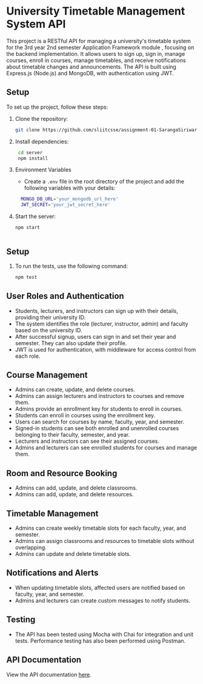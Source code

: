 

# University Timetable Management System API


This project is a RESTful API for managing a university's timetable system  for the 3rd year 2nd semester Application Framework module , focusing on the backend implementation. It allows users to sign up, sign in, manage courses, enroll in courses, manage timetables, and receive notifications about timetable changes and announcements. The API is built using Express.js (Node.js) and MongoDB, with authentication using JWT.

## Setup

To set up the project, follow these steps:

1. Clone the repository:

   ```bash
   git clone https://github.com/sliitcsse/assignment-01-SarangaSiriwardhana9.git

2. Install dependencies:
   
   ```bash
    cd server
    npm install
   ```
   
3. Environment Variables
    - Create a `.env` file in the root directory of the project and add the following variables with your details:
      
    ```bash
      MONGO_DB_URL='your_mongodb_url_here'
      JWT_SECRET='your_jwt_secret_here'
      ```
   
4. Start the server:

    ```
    npm start
      
## Setup

1. To run the tests, use the following command:
     ```bash
   npm test

## User Roles and Authentication

- Students, lecturers, and instructors can sign up with their details, providing their university ID.
- The system identifies the role (lecturer, instructor, admin) and faculty based on the university ID.
- After successful signup, users can sign in and set their year and semester. They can also update their profile.
- JWT is used for authentication, with middleware for access control from each role.

## Course Management

- Admins can create, update, and delete courses.
- Admins can assign lecturers and instructors to courses and remove them.
- Admins provide an enrollment key for students to enroll in courses.
- Students can enroll in courses using the enrollment key.
- Users can search for courses by name, faculty, year, and semester.
- Signed-in students can see both enrolled and unenrolled courses belonging to their faculty, semester, and year.
- Lecturers and instructors can see their assigned courses.
- Admins and lecturers can see enrolled students for courses and manage them.

## Room and Resource Booking
- Admins can add, update, and delete classrooms.
- Admins can add, update, and delete resources.

## Timetable Management

- Admins can create weekly timetable slots for each faculty, year, and semester.
- Admins can assign classrooms and resources to timetable slots without overlapping.
- Admins can update and delete timetable slots.

## Notifications and Alerts

- When updating timetable slots, affected users are notified based on faculty, year, and semester.
- Admins and lecturers can create custom messages to notify students.

## Testing

- The API has been tested using Mocha with Chai for integration and unit tests. Performance testing has also been performed using Postman.

## API Documentation

View the API documentation [here](https://documenter.getpostman.com/view/26798436/2sA35Bc4Yk).
